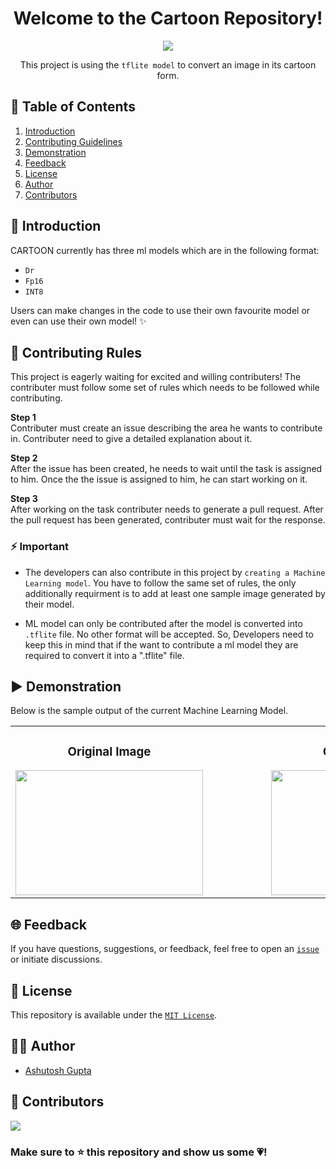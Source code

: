 <div align="center"> 

# Welcome to the Cartoon Repository!

![](https://api.visitorbadge.io/api/VisitorHit?user=@ashut0sh75&repo=Cartoon&countColor=#7370fd)
 <br>

This project is using the `tflite model` to convert an image in its cartoon form. 
 
 </div>
 
## 📃 Table of Contents 
1. [Introduction](#intro)
2. [Contributing Guidelines](#contributing)
3. [Demonstration](#sample) 
4. [Feedback](#feedback)
5. [License](#license)
6. [Author](#author)
7. [Contributors](#contributors)


<a name="intro"></a>

## 🔭 Introduction
CARTOON currently has three ml models which are in the following format:
- `Dr`
- `Fp16`
- `INT8`
  
Users can make changes in the code to use their own favourite model or even can use their own model! ✨



<a name="contributing"></a>

## 📑 Contributing Rules 

This project is eagerly waiting for excited and willing contributers! The contributer must follow some set of rules which needs to be followed while contributing.
<br>

**Step 1** 
<br>
Contributer must create an issue describing the area he wants to contribute in. Contributer need to give a detailed explanation about it.

**Step 2** 
<br>
After the issue has been created, he needs to wait until the task is assigned to him. Once the the issue is assigned to him, he can start working on it.

**Step 3** 
<br>
After working on the task contributer needs to generate a pull request. After the pull request has been generated, contributer must wait for the response.

### ⚡ Important
- The developers can also contribute in this project by `creating a Machine Learning model`.
  You have to follow the same set of rules, the only additionally requirment is to add at least one sample image generated by their model.
  
- ML model can only be contributed after the model is converted into `.tflite` file. No other format will be accepted. So, Developers need to keep this in mind that if the want to contribute a ml model they are required to convert it into a ".tflite" file.


<a name="sample"></a>

## ▶ Demonstration
Below is the sample output of the current Machine Learning Model.


<table>
  <tr>
    <td align="center">
      <h3>Original Image</h3>
      <img src="Original Image.jpg" width="300" height="200">
    </td>
    <td>&nbsp;&nbsp;&nbsp;&nbsp;&nbsp;&nbsp;&nbsp;&nbsp;&nbsp;&nbsp;&nbsp;&nbsp;&nbsp;&nbsp;&nbsp;&nbsp;&nbsp;&nbsp;</td> <!-- Add multiple &nbsp; entities for spacing -->
    <td align="center">
      <h3>Cartoon Image</h3>
      <img src="Cartoon Image.jpg" width="300" height="200">
    </td>
  </tr>
</table>



 <a name="feedback"></a>

## 🌐 Feedback

If you have questions, suggestions, or feedback, feel free to open an [`issue`](https://github.com/ashut0sh75/Cartoon/issues) or initiate discussions.

 <a name="license"></a>
   
## 🧾 License
This repository is available under the [`MIT License`](./LICENSE).


<a name="author"></a>
 
## 👨‍💻 Author

- [Ashutosh Gupta](https://github.com/ashut0sh75)

  
 <a name="contributors"></a>
 
## 👥 Contributors

<a href="https://github.com/ashut0sh75/Cartoon/graphs/contributors">
  <img src="https://contrib.rocks/image?repo=ashut0sh75/Cartoon" />
</a>


### Make sure to ⭐ this repository and show us some 💗!

 






